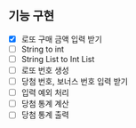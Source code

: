 ## 기능 구현
- [x] 로또 구매 금액 입력 받기
- [ ] String to int
- [ ] String List to Int List
- [ ] 로또 번호 생성
- [ ] 당첨 번호, 보너스 번호 입력 받기
- [ ] 입력 예외 처리
- [ ] 당첨 통계 계산
- [ ] 당첨 통계 출력